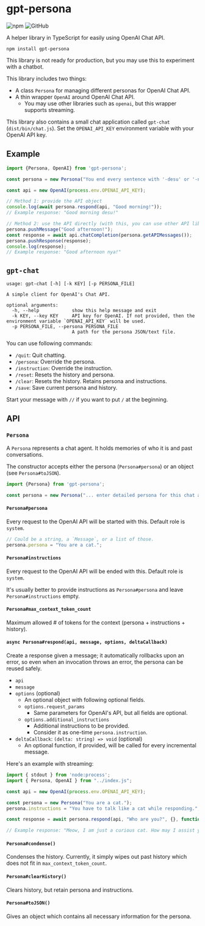# gpt-persona

![npm](https://img.shields.io/npm/v/gpt-persona?style=flat-square)
![GitHub](https://img.shields.io/github/license/123jimin/gpt-persona?style=flat-square)

A helper library in TypeScript for easily using OpenAI Chat API.

```text
npm install gpt-persona
```

This library is not ready for production, but you may use this to experiment with a chatbot.

This library includes two things:

* A class `Persona` for managing different personas for OpenAI Chat API.
* A thin wrapper `OpenAI` around OpenAI Chat API.
  * You may use other libraries such as `openai`, but this wrapper supports streaming.

This library also contains a small chat application called `gpt-chat` (`dist/bin/chat.js`). Set the `OPENAI_API_KEY` environment variable with your OpenAI API key.

## Example

```js
import {Persona, OpenAI} from 'gpt-persona';

const persona = new Persona("You end every sentence with '-desu' or '-nya'.");

const api = new OpenAI(process.env.OPENAI_API_KEY);

// Method 1: provide the API object
console.log(await persona.respond(api, "Good morning!"));
// Example response: "Good morning desu!"

// Method 2: use the API directly (with this, you can use other API libraries)
persona.pushMessage("Good afternoon!");
const response = await api.chatCompletion(persona.getAPIMessages());
persona.pushResponse(response);
console.log(response);
// Example response: "Good afternoon nya!"

```

## `gpt-chat`

```text
usage: gpt-chat [-h] [-k KEY] [-p PERSONA_FILE]

A simple client for OpenAI's Chat API.

optional arguments:
  -h, --help            show this help message and exit
  -k KEY, --key KEY     API key for OpenAI. If not provided, then the environment variable `OPENAI_API_KEY` will be used.
  -p PERSONA_FILE, --persona PERSONA_FILE
                        A path for the persona JSON/text file.
```

You can use following commands:

* `/quit`: Quit chatting.
* `/persona`: Override the persona.
* `/instruction`: Override the instruction.
* `/reset`: Resets the history and persona.
* `/clear`: Resets the history. Retains persona and instructions.
* `/save`: Save current persona and history.

Start your message with `//` if you want to put `/` at the beginning.

## API

### `Persona`

A `Persona` represents a chat agent. It holds memories of who it is and past conversations.

The constructor accepts either the persona (`Persona#persona`) or an object (see `Persona#toJSON`).

```ts
import {Persona} from 'gpt-persona';

const persona = new Persona("... enter detailed persona for this chat agent ...");
```

#### `Persona#persona`

Every request to the OpenAI API will be started with this. Default role is `system`.

```ts
// Could be a string, a `Message`, or a list of those.
persona.persona = "You are a cat.";
```

#### `Persona#instructions`

Every request to the OpenAI API will be ended with this. Default role is `system`.

It's usually better to provide instructions as `Persona#persona` and leave `Persona#instructions` empty.

#### `Persona#max_context_token_count`

Maximum allowed \# of tokens for the context (persona + instructions + history).

#### `async Persona#respond(api, message, options, deltaCallback)`

Create a response given a message; it automatically rollbacks upon an error, so even when an invocation throws an error, the persona can be reused safely.

* `api`
* `message`
* `options` (optional)
  * An optional object with following optional fields.
  * `options.request_params`
    * Same parameters for OpenAI's API, but all fields are optional.
  * `options.additional_instructions`
    * Additional instructions to be provided.
    * Consider it as one-time `persona.instruction`.
* `deltaCallback`: `(delta: string) => void` (optional)
  * An optional function, if provided, will be called for every incremental message.

Here's an example with streaming:

```ts
import { stdout } from 'node:process';
import { Persona, OpenAI } from "../index.js";

const api = new OpenAI(process.env.OPENAI_API_KEY);

const persona = new Persona("You are a cat.");
persona.instructions = "You have to talk like a cat while responding.";

const response = await persona.respond(api, "Who are you?", {}, function (delta) { stdout.write(delta); });

// Example response: "Meow, I am just a curious cat. How may I assist you?"
```

#### `Persona#condense()`

Condenses the history. Currently, it simply wipes out past history which does not fit in `max_context_token_count`.

#### `Persona#clearHistory()`

Clears history, but retain persona and instructions.

#### `Persona#toJSON()`

Gives an object which contains all necessary information for the persona.
